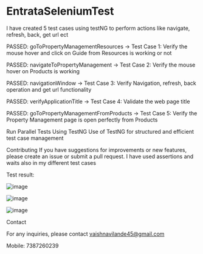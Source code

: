 

# EntrataSeleniumTest

I have created 5 test cases using testNG to perform actions like navigate, refresh, back, get url ect

PASSED: goToPropertyManagementResources    -> Test Case 1: Verify the mouse hover and click on Guide from Resources is working or not

PASSED: navigateToPropertyManagement       -> Test Case 2: Verify the mouse hover on Products is working

PASSED: navigationWindow                   -> Test Case 3: Verify Navigation, refresh, back operation and get url functionality 

PASSED: verifyApplicationTitle             -> Test Case 4: Validate the web page title

PASSED: goToPropertyManagementFromProducts -> Test Case 5: Verify the Property Management page is open perfectly from Products 



Run Parallel Tests Using TestNG
Use of TestNG for structured and efficient test case management

Contributing
If you have suggestions for improvements or new features, please create an issue or submit a pull request.
I have used assertions and waits also in my different test cases

Test result:


![image](https://github.com/user-attachments/assets/900eb9fe-fc72-4e08-8c8a-e83ae5ea00fb)


![image](https://github.com/user-attachments/assets/13f80ecc-d137-4e50-8ca1-6890324fbc74)

![image](https://github.com/user-attachments/assets/49b23c13-d945-4b22-ab7b-a060d59837cf)



Contact

For any inquiries, please contact vaishnavilande45@gmail.com

Mobile: 7387260239
